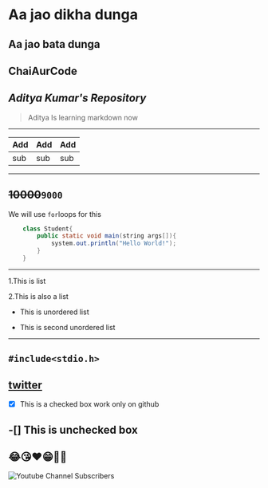 # Aa jao dikha dunga

## Aa jao bata dunga

**ChaiAurCode**
---
*Aditya Kumar's Repository*
---
>Aditya Is learning markdown now
---
| Add | Add | Add |
| --- | --- | --- |
| sub | sub | sub |
---
~~10000~~``9000``
---
We will use ``for``loops for this
```java
    class Student{
        public static void main(string args[]){
            system.out.println("Hello World!");
        }
    }
```
---
1.This is list

2.This is also a list

- This is unordered list

- This is second unordered list
---
`#include<stdio.h>`
---
[twitter](https://twitter.com/)
---
<!-- ![Alternative text](./myphoto.jpg) -->
-[x] This is a checked box work only on github

-[] This is unchecked box
---
😂😘❤️😁🙌🙌
---
![Youtube Channel Subscribers](https://img.shields.io/badge/Get_ready-I_am_here-green)